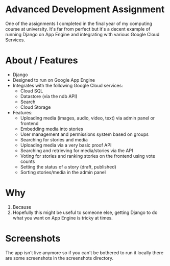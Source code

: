 Advanced Development Assignment
==========================================

One of the assignments I completed in the final year of my computing course at university. It's far from perfect but it's a decent example of running Django on App Engine and integrating with various Google Cloud Services.

About / Features
========

- Django
- Designed to run on Google App Engine
- Integrates with the following Google Cloud services:
  - Cloud SQL
  - Datastore (via the ndb API)
  - Search
  - Cloud Storage
- Features:
  - Uploading media (images, audio, video, text) via admin panel or frontend
  - Embedding media into stories
  - User management and permissions system based on groups
  - Searching for stories and media
  - Uploading media via a very basic proof API
  - Searching and retrieving for media/stories via the API
  - Voting for stories and ranking stories on the frontend using vote counts
  - Setting the status of a story (draft, published)
  - Sorting stories/media in the admin panel

Why
===

1. Because
2. Hopefully this might be useful to someone else, getting Django to do what you want on App Engine is tricky at times.

Screenshots
===========

The app isn't live anymore so if you can't be bothered to run it locally there are some screenshots in the screenshots directory.
